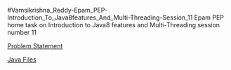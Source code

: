 #Vamsikrishna_Reddy-Epam_PEP-Introduction_To_Java8features_And_Multi-Threading-Session_11
Epam PEP home task on Introduction to Java8 features and Multi-Threading session number 11

[Problem Statement](https://github.com/vamsi13117/Vamsikrishna_Reddy-Epam_PEP-Introduction_To_Java8features_And_Multi-Threading-Session_11/blob/master/PEP-Java8-Task.pdf)

[Java Files](https://github.com/vamsi13117/Vamsikrishna_Reddy-Epam_PEP-Introduction_To_Java8features_And_Multi-Threading-Session_11/tree/master/lambdas_streams/src/main/java/com/epam/lambdas_streams)
